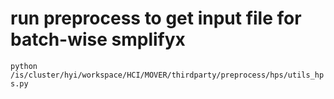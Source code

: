 # run preprocess to get input file for batch-wise smplifyx

`python /is/cluster/hyi/workspace/HCI/MOVER/thirdparty/preprocess/hps/utils_hps.py`